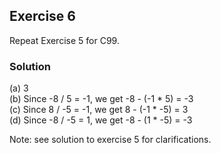 ## Exercise 6
Repeat Exercise 5 for C99.

### Solution
(a) 3</br>
(b) Since -8 / 5 = -1, we get -8 - (-1 * 5) = -3</br>
(c) Since 8 / -5 = -1, we get 8 - (-1 * -5) = 3</br>
(d) Since -8 / -5 = 1, we get -8 - (1 * -5) = -3

Note: see solution to exercise 5 for clarifications.